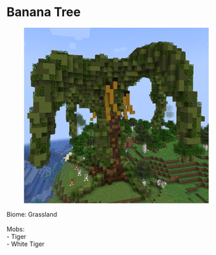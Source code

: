 # Banana Tree



<figure><img src="../../../../.gitbook/assets/image (5) (1).png" alt=""><figcaption></figcaption></figure>

Biome: Grassland\
\
Mobs:\
\- Tiger\
\- White Tiger
